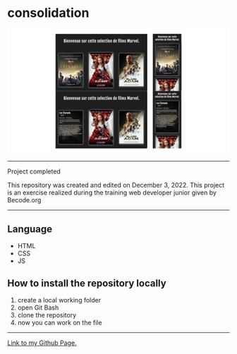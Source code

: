 # consolidation

![](./assets/readme.png)

---

Project completed

This repository was created and edited on December 3, 2022. This project is an exercise realized during the training web developer junior given by Becode.org

---

## Language

- HTML
- CSS
- JS

## How to install the repository locally

1. create a local working folder
2. open Git Bash
3. clone the repository
4. now you can work on the file

---
 [Link to my Github Page.](https://mathildecornelis.github.io/consolidation/)
